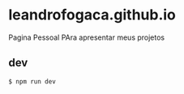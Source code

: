 # leandrofogaca.github.io

Pagina Pessoal PAra apresentar meus projetos

## dev



```bash
$ npm run dev
```